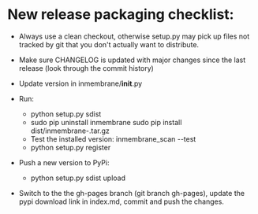 # New release packaging checklist:

* Always use a clean checkout, otherwise setup.py may pick up files not
  tracked by git that you don't actually want to distribute.

* Make sure CHANGELOG is updated with major changes since the last 
  release (look through the commit history)

* Update version in inmembrane/__init__.py

* Run:
  * python setup.py sdist
  * sudo pip uninstall inmembrane
    sudo pip install dist/inmembrane-<version>.tar.gz
  * Test the installed version: inmembrane_scan --test
  * python setup.py register

* Push a new version to PyPi:
  * python setup.py sdist upload

* Switch to the the gh-pages branch (git branch gh-pages), update the pypi download link in index.md, commit and push the changes.

